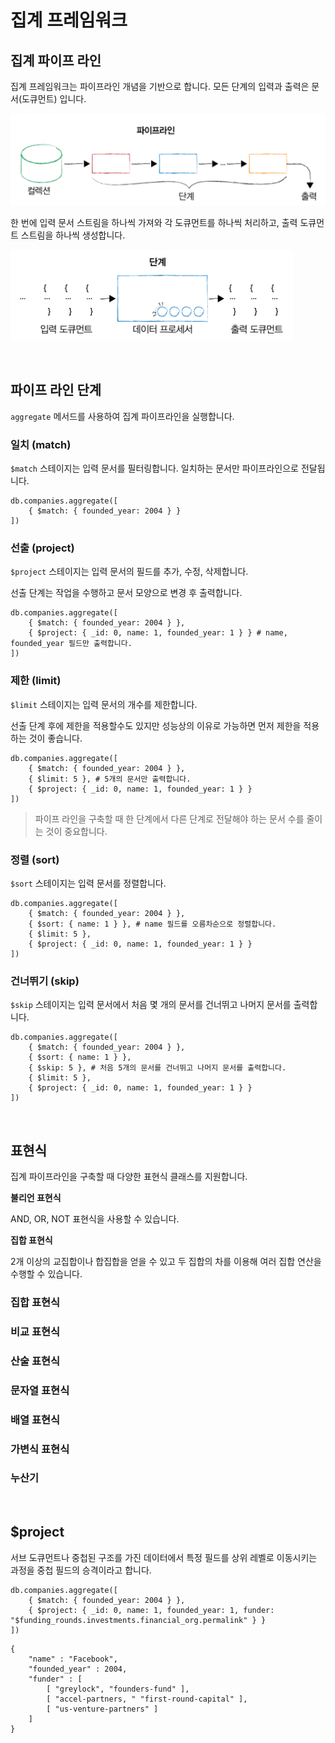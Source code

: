 # 집계 프레임워크

## 집계 파이프 라인

집계 프레임워크는 파이프라인 개념을 기반으로 합니다. 모든 단계의 입력과 출력은 문서(도큐먼트) 입니다.

![집계 파이프라인](../image/aggregate_pipeline.png)

한 번에 입력 문서 스트림을 하나씩 가져와 각 도큐먼트를 하나씩 처리하고, 출력 도큐먼트 스트림을 하나씩 생성합니다.

![집계 파이프라인 단계](../image/aggregate_pipline_course.png)

<br>

## 파이프 라인 단계

`aggregate` 메서드를 사용하여 집계 파이프라인을 실행합니다.

### 일치 (match)

`$match` 스테이지는 입력 문서를 필터링합니다. 일치하는 문서만 파이프라인으로 전달됩니다.

```shell
db.companies.aggregate([
    { $match: { founded_year: 2004 } }
])
```

### 선출 (project)

`$project` 스테이지는 입력 문서의 필드를 추가, 수정, 삭제합니다.

선출 단계는 작업을 수행하고 문서 모양으로 변경 후 출력합니다.

```shell
db.companies.aggregate([
    { $match: { founded_year: 2004 } },
    { $project: { _id: 0, name: 1, founded_year: 1 } } # name, founded_year 필드만 출력합니다.
])
```

### 제한 (limit)

`$limit` 스테이지는 입력 문서의 개수를 제한합니다. 

선출 단계 후에 제한을 적용할수도 있지만 성능상의 이유로 가능하면 먼저 제한을 적용하는 것이 좋습니다.

```shell
db.companies.aggregate([
    { $match: { founded_year: 2004 } },
    { $limit: 5 }, # 5개의 문서만 출력합니다.
    { $project: { _id: 0, name: 1, founded_year: 1 } }
])
```

> 파이프 라인을 구축할 때 한 단계에서 다른 단계로 전달해야 하는 문서 수를 줄이는 것이 중요합니다.

### 정렬 (sort)

`$sort` 스테이지는 입력 문서를 정렬합니다.

```shell
db.companies.aggregate([
    { $match: { founded_year: 2004 } },
    { $sort: { name: 1 } }, # name 필드를 오름차순으로 정렬합니다.
    { $limit: 5 },
    { $project: { _id: 0, name: 1, founded_year: 1 } }
])
```

### 건너뛰기 (skip)

`$skip` 스테이지는 입력 문서에서 처음 몇 개의 문서를 건너뛰고 나머지 문서를 출력합니다.

```shell
db.companies.aggregate([
    { $match: { founded_year: 2004 } },
    { $sort: { name: 1 } },
    { $skip: 5 }, # 처음 5개의 문서를 건너뛰고 나머지 문서를 출력합니다.
    { $limit: 5 },
    { $project: { _id: 0, name: 1, founded_year: 1 } }
])
```

<br>

## 표현식

집계 파이프라인을 구축할 때 다양한 표현식 클래스를 지원합니다.

**불리언 표현식**

AND, OR, NOT 표현식을 사용할 수 있습니다.

**집합 표현식**

2개 이상의 교집합이나 합집합을 얻을 수 있고 두 집합의 차를 이용해 여러 집합 연산을 수행할 수 있습니다.

### 집합 표현식

### 비교 표현식

### 산술 표현식

### 문자열 표현식

### 배열 표현식

### 가변식 표현식

### 누산기


<br>

## $project

서브 도큐먼트나 중첩된 구조를 가진 데이터에서 특정 필드를 상위 레벨로 이동시키는 과정을 중첩 필드의 승격이라고 합니다.

```shell
db.companies.aggregate([
    { $match: { founded_year: 2004 } },
    { $project: { _id: 0, name: 1, founded_year: 1, funder: "$funding_rounds.investments.financial_org.permalink" } }
])
```

```
{
    "name" : "Facebook",
    "founded_year" : 2004,
    "funder" : [
        [ "greylock", "founders-fund" ],
        [ "accel-partners, " "first-round-capital" ],
        [ "us-venture-partners" ]
    ]
}
```
